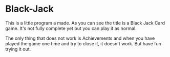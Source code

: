 # Black-Jack
This is a little program a made. As you can see the title is a Black Jack Card game. 
It's not fully complete yet but you can play it as normal.

The only thing that does not work is Achievements and when you have played the game one time and try to close it, it doesn't work.
But have fun trying it out. 

